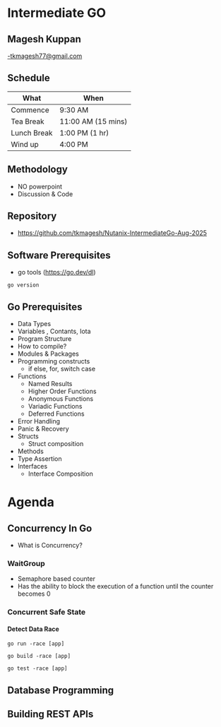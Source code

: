 # Intermediate GO

## Magesh Kuppan
-tkmagesh77@gmail.com

## Schedule
| What | When |
|-------- | ---- |
| Commence | 9:30 AM |
| Tea Break | 11:00 AM (15 mins)|
| Lunch Break | 1:00 PM (1 hr) |
| Wind up   | 4:00 PM |

## Methodology
- NO powerpoint
- Discussion & Code

## Repository
- https://github.com/tkmagesh/Nutanix-IntermediateGo-Aug-2025

## Software Prerequisites
- go tools (https://go.dev/dl)
```shell
go version
```

## Go Prerequisites
- Data Types
- Variables , Contants, Iota
- Program Structure
- How to compile?
- Modules & Packages
- Programming constructs
    - if else, for, switch case
- Functions
    - Named Results
    - Higher Order Functions
    - Anonymous Functions
    - Variadic Functions
    - Deferred Functions
- Error Handling
- Panic & Recovery
- Structs
    - Struct composition
- Methods
- Type Assertion
- Interfaces
    - Interface Composition

# Agenda
## Concurrency In Go
- What is Concurrency?
### WaitGroup
- Semaphore based counter
- Has the ability to block the execution of a function until the counter becomes 0
### Concurrent Safe State
#### Detect Data Race
```shell
go run -race [app]
```

```shell
go build -race [app]
```

```shell
go test -race [app]
```

## Database Programming
## Building REST APIs


